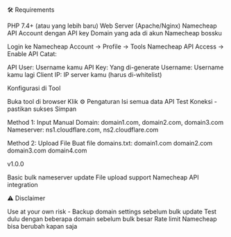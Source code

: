 🛠️ Requirements

PHP 7.4+ (atau yang lebih baru)
Web Server (Apache/Nginx)
Namecheap API Account dengan API key
Domain yang ada di akun Namecheap bossku

Login ke Namecheap
Account → Profile → Tools
Namecheap API Access → Enable API
Catat:

API User: Username kamu
API Key: Yang di-generate
Username: Username kamu lagi
Client IP: IP server kamu (harus di-whitelist)



Konfigurasi di Tool

Buka tool di browser
Klik ⚙️ Pengaturan
Isi semua data API
Test Koneksi - pastikan sukses
Simpan

Method 1: Input Manual
Domain: domain1.com, domain2.com, domain3.com
Nameserver: ns1.cloudflare.com, ns2.cloudflare.com

Method 2: Upload File
Buat file domains.txt:
domain1.com
domain2.com
domain3.com
domain4.com

v1.0.0

Basic bulk nameserver update
File upload support
Namecheap API integration

⚠️ Disclaimer

Use at your own risk - Backup domain settings sebelum bulk update
Test dulu dengan beberapa domain sebelum bulk besar
Rate limit Namecheap bisa berubah kapan saja
